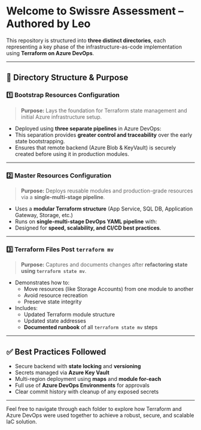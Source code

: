 # Welcome to Swissre Assessment – Authored by Leo

This repository is structured into **three distinct directories**, each representing a key phase of the infrastructure-as-code implementation using **Terraform on Azure DevOps**.

---

## 📁 Directory Structure & Purpose

### 1️⃣ Bootstrap Resources Configuration

> **Purpose:** Lays the foundation for Terraform state management and initial Azure infrastructure setup.

- Deployed using **three separate pipelines** in Azure DevOps:
- This separation provides **greater control and traceability** over the early state bootstrapping.
- Ensures that remote backend (Azure Blob & KeyVault) is securely created before using it in production modules.

---

### 2️⃣ Master Resources Configuration

> **Purpose:** Deploys reusable modules and production-grade resources via a **single-multi-stage pipeline**.

- Uses a **modular Terraform structure** (App Service, SQL DB, Application Gateway, Storage, etc.)
- Runs on **single-multi-stage DevOps YAML pipeline** with:
- Designed for **speed, scalability, and CI/CD best practices**.

---

### 3️⃣ Terraform Files Post `terraform mv`

> **Purpose:** Captures and documents changes after **refactoring state using `terraform state mv`**.

- Demonstrates how to:
  - Move resources (like Storage Accounts) from one module to another
  - Avoid resource recreation
  - Preserve state integrity
- Includes:
  - Updated Terraform module structure
  - Updated state addresses
  - **Documented runbook** of all `terraform state mv` steps

---

## ✅ Best Practices Followed

- Secure backend with **state locking** and **versioning**
- Secrets managed via **Azure Key Vault**
- Multi-region deployment using **maps** and **module for-each**
- Full use of **Azure DevOps Environments** for approvals
- Clear commit history with cleanup of any exposed secrets

---

Feel free to navigate through each folder to explore how Terraform and Azure DevOps were used together to achieve a robust, secure, and scalable IaC solution.
